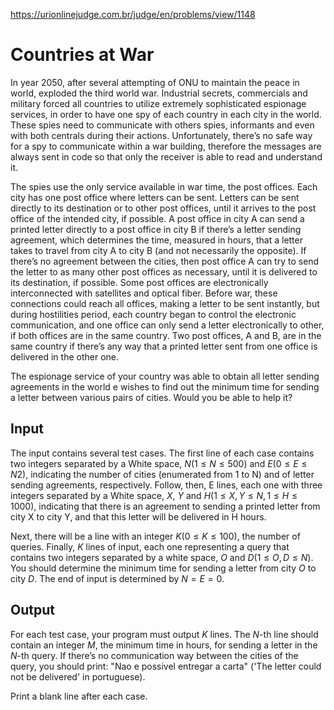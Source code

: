 https://urionlinejudge.com.br/judge/en/problems/view/1148

# Countries at War

In year 2050, after several attempting of ONU to maintain the peace in world,
exploded the third world war. Industrial secrets, commercials and military
forced all countries to utilize extremely sophisticated espionage services, in
order to have one spy of each country in each city in the world. These spies
need to communicate with others spies, informants and even with both centrals
during their actions. Unfortunately, there’s no safe way for a spy to
communicate within a war building, therefore the messages are always sent in
code so that only the receiver is able to read and understand it.

The spies use the only service available in war time, the post offices. Each
city has one post office where letters can be sent. Letters can be sent
directly to its destination or to other post offices, until it arrives to the
post office of the intended city, if possible. A post office in city A can
send a printed letter directly to a post office in city B if there’s a letter
sending agreement, which determines the time, measured in hours, that a letter
takes to travel from city A to city B (and not necessarily the opposite). If
there’s no agreement between the cities, then post office A can try to send
the letter to as many other post offices as necessary, until it is delivered
to its destination, if possible. Some post offices are electronically
interconnected with satellites and optical fiber. Before war, these
connections could reach all offices, making a letter to be sent instantly, but
during hostilities period, each country began to control the electronic
communication, and one office can only send a letter electronically to other,
if both offices are in the same country. Two post offices, A and B, are in the
same country if there’s any way that a printed letter sent from one office is
delivered in the other one.

The espionage service of your country was able to obtain all letter sending
agreements in the world e wishes to find out the minimum time for sending a
letter between various pairs of cities. Would you be able to help it?

## Input

The input contains several test cases. The first line of each case contains
two integers separated by a White space, $N (1 \leq N \leq 500)$ and $E (0
\leq E \leq N2)$, indicating the number of cities (enumerated from 1 to N) and
of letter sending agreements, respectively. Follow, then, E lines, each one
with three integers separated by a White space, $X$, $Y$ and $H (1 \leq X, Y
\leq N, 1 \leq H \leq 1000)$, indicating that there is an agreement to sending
a printed letter from city X to city Y, and that this letter will be delivered
in H hours.

Next, there will be a line with an integer $K (0 \leq K \leq 100)$, the number
of queries. Finally, $K$ lines of input, each one representing a query that
contains two integers separated by a white space, $O$ and $D (1 \leq O, D \leq
N)$. You should determine the minimum time for sending a letter from city $O$
to city $D$. The end of input is determined by $N = E = 0$.

## Output

For each test case, your program must output $K$ lines. The $N$-th line should
contain an integer $M$, the minimum time in hours, for sending a letter in the
$N$-th query. If there’s no communication way between the cities of the query,
you should print: "Nao e possivel entregar a carta" ('The letter could not be
delivered' in portuguese).

Print a blank line after each case.
